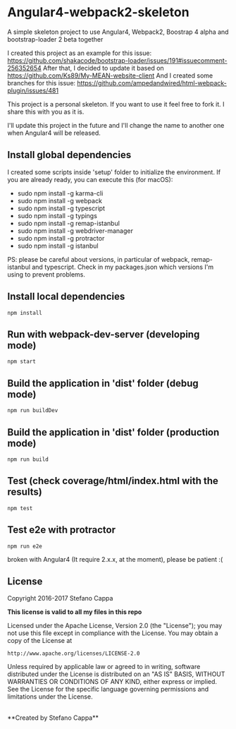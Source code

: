 # Angular4-webpack2-skeleton
A simple skeleton project to use Angular4, Webpack2, Boostrap 4 alpha and bootstrap-loader 2 beta together


I created this project as an example for this issue: https://github.com/shakacode/bootstrap-loader/issues/191#issuecomment-256352654
After that, I decided to update it based on https://github.com/Ks89/My-MEAN-website-client
And I created some branches for this issue: https://github.com/ampedandwired/html-webpack-plugin/issues/481

This project is a personal skeleton. If you want to use it feel free to fork it.
I share this with you as it is.

I'll update this project in the future and I'll change the name to another one when Angular4 will be released.


## Install global dependencies
I created some scripts inside 'setup' folder to initialize the environment.
If you are already ready, you can execute this (for macOS):

- sudo npm install -g karma-cli
- sudo npm install -g webpack
- sudo npm install -g typescript
- sudo npm install -g typings
- sudo npm install -g remap-istanbul
- sudo npm install -g webdriver-manager
- sudo npm install -g protractor
- sudo npm install -g istanbul

PS: please be careful about versions, in particular of webpack, remap-istanbul and typescript.
Check in my packages.json which versions I'm using to prevent problems.

## Install local dependencies
`npm install`

## Run with webpack-dev-server (developing mode)
`npm start`

## Build the application in 'dist' folder (debug mode)
`npm run buildDev`

## Build the application in 'dist' folder (production mode)
`npm run build`

## Test (check coverage/html/index.html with the results)
`npm test`

## Test e2e with protractor
`npm run e2e`

broken with Angular4 (It require 2.x.x, at the moment), please be patient :(


## License

Copyright 2016-2017 Stefano Cappa

**This license is valid to all my files in this repo**

Licensed under the Apache License, Version 2.0 (the "License");
you may not use this file except in compliance with the License.
You may obtain a copy of the License at

    http://www.apache.org/licenses/LICENSE-2.0

Unless required by applicable law or agreed to in writing, software
distributed under the License is distributed on an "AS IS" BASIS,
WITHOUT WARRANTIES OR CONDITIONS OF ANY KIND, either express or implied.
See the License for the specific language governing permissions and
limitations under the License.

<br/>
**Created by Stefano Cappa**
